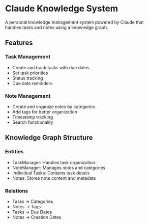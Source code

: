 # Claude Knowledge System

A personal knowledge management system powered by Claude that handles tasks and notes using a knowledge graph.

## Features

### Task Management
- Create and track tasks with due dates
- Set task priorities
- Status tracking
- Due date reminders

### Note Management
- Create and organize notes by categories
- Add tags for better organization
- Timestamp tracking
- Search functionality

## Knowledge Graph Structure

### Entities
- TaskManager: Handles task organization
- NoteManager: Manages notes and categories
- Individual Tasks: Contains task details
- Notes: Stores note content and metadata

### Relations
- Tasks → Categories
- Notes → Tags
- Tasks → Due Dates
- Notes → Creation Dates